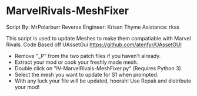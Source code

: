 # MarvelRivals-MeshFixer

Script By: MrPolarburr
Reverse Engineer: Krisan Thyme
Asistance: rkss

This script is used to update Meshes to make them compatiable with Marvel Rivals.
Code Based off UAssetGui https://github.com/atenfyr/UAssetGUI

- Remove "_P" from the two patch files if you haven't already.
- Extract your mod or cook your freshly made mesh.
- Double click on "IV-MarvelRivals-MeshFixer.py" (Requires Python 3)
- Select the mesh you want to update for S1 when prompted.
- With any luck your file will be updated, hoorah! Use Repak and distribute your mod!


